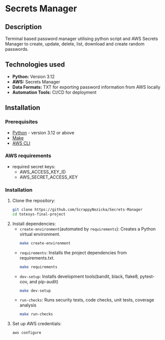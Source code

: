 # Secrets Manager

## Description
Terminal based password manager utilising python script and AWS Secrets Manager to create, update, delete, list, download and create random passwords.


## Technologies used
- **Python:** Version 3.12
- **AWS:** Secrets Manager
- **Data Formats:** TXT for exporting password information from AWS locally
- **Automation Tools:**  CI/CD for deployment

## Installation

### Prerequisites
- [Python](https://www.python.org/downloads/) - version 3.12 or above
- [Make](https://www.gnu.org/software/make/)
- [AWS CLI](https://docs.aws.amazon.com/cli/latest/userguide/install-cliv2.html)

### AWS requirements
- required secret keys:
    - AWS_ACCESS_KEY_ID
    - AWS_SECRET_ACCESS_KEY

### Installation

1. Clone the repository:
   ```bash
   git clone https://github.com/ScrappyNozicka/Secrets-Manager
   cd totesys-final-project
2. Install dependencies:
    - `create-environment`(automated by `requirements`): Creates a Python virtual environment.
        ```bash
        make create-environment
    - `requirements`: Installs the project dependencies from requirements.txt.
        ```bash
        make requirements
    - `dev-setup`: Installs development tools(bandit, black, flake8, pytest-cov, and pip-audit)
        ```bash
        make dev-setup
    - `run-checks`: Runs security tests, code checks, unit tests, coverage analysis
        ```bash
        make run-checks
3. Set up AWS credentials:
    ```bash
    aws configure

